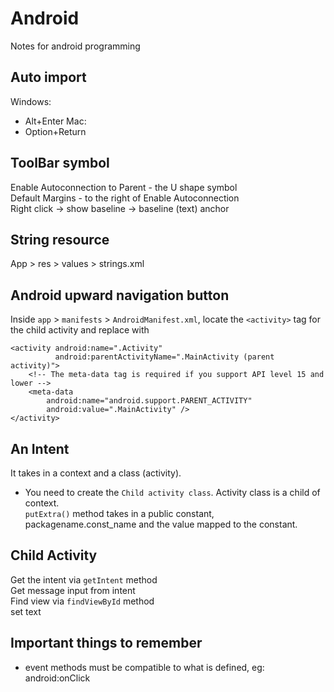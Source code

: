 # Android

Notes for android programming

## Auto import

Windows:
- Alt+Enter
Mac:
- Option+Return

## ToolBar symbol
Enable Autoconnection to Parent - the U shape symbol<br/>
Default Margins - to the right of Enable Autoconnection<br/>
Right click -> show baseline -> baseline (text) anchor <br/>

## String resource
App > res > values > strings.xml

## Android upward navigation button

Inside `app` > `manifests` > `AndroidManifest.xml`, locate the `<activity>` tag for the child activity and replace with

```
<activity android:name=".Activity"
          android:parentActivityName=".MainActivity (parent activity)">
    <!-- The meta-data tag is required if you support API level 15 and lower -->
    <meta-data
        android:name="android.support.PARENT_ACTIVITY"
        android:value=".MainActivity" />
</activity>
```

## An Intent
It takes in a context and a class (activity).<br/>
- You need to create the `Child activity class`.
Activity class is a child of context.<br/>
`putExtra()` method takes in a public constant, packagename.const_name and the value mapped to the constant.

## Child Activity
Get the intent via `getIntent` method<br/>
Get message input from intent<br/>
Find view via `findViewById` method<br/>
set text

## Important things to remember
- event methods must be compatible to what is defined, eg: android:onClick

